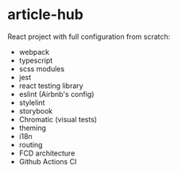 # article-hub
React project with full configuration from scratch:
- webpack
- typescript
- scss modules
- jest
- react testing library
- eslint (Airbnb's config)
- stylelint
- storybook
- Chromatic (visual tests)
- theming
- i18n
- routing
- FCD architecture
- Github Actions CI
